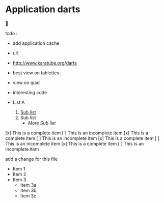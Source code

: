 
# Application darts

:dart:



todo :

- add application cache



- url
- http://www.karatube.org/darts



- best view on tablettes

- view on ipad

- interesting code

- List A
	1. [Sub list](https://yhatt.github.io/marp/)
	1. Sub list
		- _More Sub list_

[x] This is a complete item
[ ] This is an incomplete item
[x] This is a complete item
[ ] This is an incomplete item
[x] This is a complete item
[ ] This is an incomplete item
[x] This is a complete item
[ ] This is an incomplete item

add a change for this file



* Item 1
* Item 2
* Item 3
  * Item 3a
  * Item 3b
  * Item 3c
